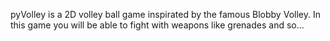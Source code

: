 pyVolley is a 2D volley ball game inspirated by the famous Blobby Volley. In this game you will be able to fight with weapons like grenades and so...